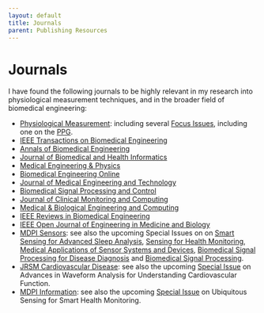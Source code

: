 ```yaml
---
layout: default
title: Journals
parent: Publishing Resources
---
```


# Journals

I have found the following journals to be highly relevant in my research into physiological measurement techniques, and in the broader field of biomedical engineering:

* [Physiological Measurement](http://iopscience.iop.org/journal/0967-3334/): including several [Focus Issues](http://iopscience.iop.org/journal/0967-3334/page/Focus%20issues), including one on the [PPG](https://iopscience.iop.org/journal/0967-3334/page/Photoplethysmography-Methods-and-Applications).
* [IEEE Transactions on Biomedical Engineering](https://ieeexplore.ieee.org/xpl/RecentIssue.jsp?punumber=10)
* [Annals of Biomedical Engineering](http://www.springer.com/biomed/journal/10439)
* [Journal of Biomedical and Health Informatics](http://ieeexplore.ieee.org/xpl/RecentIssue.jsp?punumber=6221020)
* [Medical Engineering & Physics](https://www.journals.elsevier.com/medical-engineering-and-physics)
* [Biomedical Engineering Online](https://biomedical-engineering-online.biomedcentral.com/)
* [Journal of Medical Engineering and Technology](http://www.tandfonline.com/loi/ijmt20)
* [Biomedical Signal Processing and Control](https://www.journals.elsevier.com/biomedical-signal-processing-and-control/)
* [Journal of Clinical Monitoring and Computing](http://www.springer.com/medicine/anesthesiology/journal/10877)
* [Medical & Biological Engineering and Computing](https://link.springer.com/journal/11517)
* [IEEE Reviews in Biomedical Engineering](http://ieeexplore.ieee.org/xpl/RecentIssue.jsp?punumber=4664312/)
* [IEEE Open Journal of Engineering in Medicine and Biology](https://ieeexplore.ieee.org/xpl/RecentIssue.jsp?punumber=8782705)
* [MDPI Sensors](http://www.mdpi.com/journal/sensors): see also the upcoming Special Issues on on [Smart Sensing for Advanced Sleep Analysis](https://www.mdpi.com/journal/sensors/special_issues/sens_sleep), [Sensing for Health Monitoring](https://www.mdpi.com/journal/sensors/special_issues/WSPUSHM), [Medical Applications of Sensor Systems and Devices](https://www.mdpi.com/journal/sensors/special_issues/MASSD), [Biomedical Signal Processing for Disease Diagnosis](https://www.mdpi.com/journal/sensors/special_issues/BSPDD) and [Biomedical Signal Processing](https://www.mdpi.com/journal/sensors/special_issues/BiomedicalSignalProcessing).
* [JRSM Cardiovascular Disease](https://journals.sagepub.com/home/cvd): see also the upcoming [Special Issue](https://journals.sagepub.com/page/cvd/call-for-papers/waveform-analysis) on Advances in Waveform Analysis for Understanding Cardiovascular Function.
* [MDPI Information](https://www.mdpi.com/journal/information): see also the upcoming [Special Issue](https://www.mdpi.com/journal/information/special_issues/Smart_Health_Monitoring) on Ubiquitous Sensing for Smart Health Monitoring.
